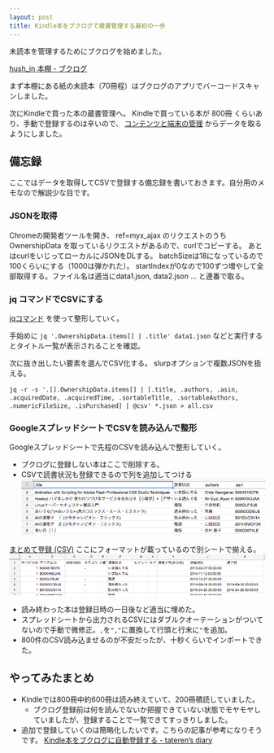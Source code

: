 ```yaml
---
layout: post
title: Kindle本をブクログで蔵書管理する最初の一歩
---
```


未読本を管理するためにブクログを始めました。

[hush_in 本棚 - ブクログ](http://booklog.jp/users/hush1n/)

まず本棚にある紙の未読本（70冊程）はブクログのアプリでバーコードスキャンしました。

次にKindleで買った本の蔵書管理へ。
Kindleで買っている本が 800冊 くらいあり、手動で登録するのは辛いので、
[コンテンツと端末の管理](https://www.amazon.co.jp/gp/digital/fiona/manage) からデータを取るようにしました。

## 備忘録

ここではデータを取得してCSVで登録する備忘録を書いておきます。自分用のメモなので解説少な目です。

### JSONを取得

Chromeの開発者ツールを開き、 ref=myx_ajax のリクエストのうち OwnershipData を取っているリクエストがあるので、curlでコピーする。 あとはcurlをいじってローカルにJSONをDLする。
batchSizeは18になっているので100くらいにする（1000は弾かれた）。
startIndexが0なので100ずつ増やして全部取得する。ファイル名は適当にdata1.json, data2.json ... と連番で取る。

### jq コマンドでCSVにする

[jqコマンド](http://stedolan.github.io/jq/) を使って整形していく。

手始めに `jq '.OwnershipData.items[] | .title' data1.json` などと実行するとタイトル一覧が表示されることを確認。

次に抜き出したい要素を選んでCSV化する。 slurpオプションで複数JSONを扱える。

```
jq -r -s '.[].OwnershipData.items[] | [.title, .authors, .asin, .acquiredDate, .acquiredTime, .sortableTitle, .sortableAuthors, .numericFileSize, .isPurchased] | @csv' *.json > all.csv
```

### GoogleスプレッドシートでCSVを読み込んで整形

Googleスプレッドシートで先程のCSVを読み込んで整形していく。

- ブクログに登録しない本はここで削除する。
- CSVで読書状況も登録できるので列を追加してつける
![spreadsheet](/images/2016/spreadsheet.png)


[まとめて登録 (CSV)](http://booklog.jp/input/file)
ここにフォーマットが載っているので別シートで揃える。
![spreadsheet2](/images/2016/spreadsheet2.png)

- 読み終わった本は登録日時の一日後など適当に埋めた。
- スプレッドシートから出力されるCSVにはダブルクオーテーションがついてないので手動で微修正。`,`を`","`に置換して行頭と行末に`"`を追加。
- 800件のCSV読み込ませるのが不安だったが、十秒くらいでインポートできた。


## やってみたまとめ

- Kindleでは800冊中約600冊は読み終えていて、200冊積読していました。
  - ブクログ登録前は何を読んでないか把握できていない状態でモヤモヤしていましたが、登録することで一覧できてすっきりしました。
- 追加で登録していくのは簡略化したいです。こちらの記事が参考になりそうです。 [Kindle本をブクログに自動登録する - tateren’s diary](http://tateren.hateblo.jp/entry/2016/10/03/025425)
